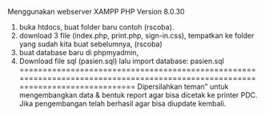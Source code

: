 Menggunakan webserver XAMPP PHP Version 8.0.30
1. buka htdocs, buat folder baru contoh (rscoba).
2. download 3 file (index.php, print.php, sign-in.css), tempatkan ke folder yang sudah kita buat sebelumnya, (rscoba)
3. buat database baru di phpmyadmin, 
4. Download file sql (pasien.sql) lalu import database: pasien.sql
===============================================================================================================================
Dipersilahkan teman" untuk mengembangkan data & bentuk report agar bisa dicetak ke printer PDC.
Jika pengembangan telah berhasil agar bisa diupdate kembali.
